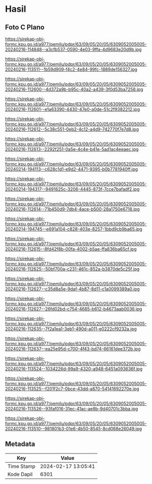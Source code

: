 # Hasil

## Foto C Plano

https://sirekap-obj-formc.kpu.go.id/a977/pemilu/pdpr/63/09/05/20/05/6309052005005-20240216-114848--a3cfb537-0590-4e03-9ffa-4d9683e20d9b.jpg

https://sirekap-obj-formc.kpu.go.id/a977/pemilu/pdpr/63/09/05/20/05/6309052005005-20240216-113511--1b59d909-f4c2-4e84-99fc-1889de156327.jpg

https://sirekap-obj-formc.kpu.go.id/a977/pemilu/pdpr/63/09/05/20/05/6309052005005-20240216-112600--4d372a9b-b95c-40a2-a439-3f0d53ba7258.jpg

https://sirekap-obj-formc.kpu.go.id/a977/pemilu/pdpr/63/09/05/20/05/6309052005005-20240216-112601--e1a63390-4430-47e0-a0de-51c2f9382212.jpg

https://sirekap-obj-formc.kpu.go.id/a977/pemilu/pdpr/63/09/05/20/05/6309052005005-20240216-112612--5c38c551-0eb2-4c12-a4d9-742770f7e7d8.jpg

https://sirekap-obj-formc.kpu.go.id/a977/pemilu/pdpr/63/09/05/20/05/6309052005005-20240216-112613--2292f251-0a5e-4c4e-b41e-5ad1ac4eeaec.jpg

https://sirekap-obj-formc.kpu.go.id/a977/pemilu/pdpr/63/09/05/20/05/6309052005005-20240214-194113--c628c1d1-e9d2-4471-9395-b0b7781940ff.jpg

https://sirekap-obj-formc.kpu.go.id/a977/pemilu/pdpr/63/09/05/20/05/6309052005005-20240214-194317--9491625c-3206-4445-873f-7cce7bafadf2.jpg

https://sirekap-obj-formc.kpu.go.id/a977/pemilu/pdpr/63/09/05/20/05/6309052005005-20240216-112614--71b450d9-7db4-4ace-b500-28a1750e6718.jpg

https://sirekap-obj-formc.kpu.go.id/a977/pemilu/pdpr/63/09/05/20/05/6309052005005-20240214-194745--e691a104-c828-403e-8257-1bbd9cb9ba65.jpg

https://sirekap-obj-formc.kpu.go.id/a977/pemilu/pdpr/63/09/05/20/05/6309052005005-20240216-112615--8fd42f8b-00fa-4002-b5ae-ffa836ba65cf.jpg

https://sirekap-obj-formc.kpu.go.id/a977/pemilu/pdpr/63/09/05/20/05/6309052005005-20240216-112625--50bf700a-c231-461c-852a-b3870de5c25f.jpg

https://sirekap-obj-formc.kpu.go.id/a977/pemilu/pdpr/63/09/05/20/05/6309052005005-20240216-112627--c35d8a5e-9daf-4b87-8d11-c1a0099389a0.jpg

https://sirekap-obj-formc.kpu.go.id/a977/pemilu/pdpr/63/09/05/20/05/6309052005005-20240216-112627--26fd02bd-c754-4685-b612-b4673aab0036.jpg

https://sirekap-obj-formc.kpu.go.id/a977/pemilu/pdpr/63/09/05/20/05/6309052005005-20240216-112635--7f2a1ea1-3eb1-490d-a011-e0222cf9232a.jpg

https://sirekap-obj-formc.kpu.go.id/a977/pemilu/pdpr/63/09/05/20/05/6309052005005-20240216-112637--ea25e95d-c700-4f43-bd74-66161dee372b.jpg

https://sirekap-obj-formc.kpu.go.id/a977/pemilu/pdpr/63/09/05/20/05/6309052005005-20240216-113524--1034226d-99a9-4320-a948-6451a093636f.jpg

https://sirekap-obj-formc.kpu.go.id/a977/pemilu/pdpr/63/09/05/20/05/6309052005005-20240216-113525--f201f2c7-0bce-43dd-a870-54141692270e.jpg

https://sirekap-obj-formc.kpu.go.id/a977/pemilu/pdpr/63/09/05/20/05/6309052005005-20240216-113526--93faf016-31ec-41ac-ae8b-9d40701c3bba.jpg

https://sirekap-obj-formc.kpu.go.id/a977/pemilu/pdpr/63/09/05/20/05/6309052005005-20240216-113510--981801b3-01e6-4b50-8545-8cd068e26049.jpg


## Metadata

| Key        | Value               |
| ---------- | ------------------- |
| Time Stamp | 2024-02-17 13:05:41 |
| Kode Dapil | 6301                |



